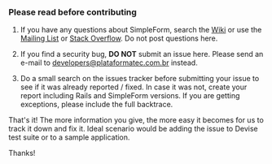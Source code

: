 ### Please read before contributing

1) If you have any questions about SimpleForm, search the [Wiki](https://github.com/plataformatec/simple_form/wiki) or use the [Mailing List](groups.google.com/group/plataformatec-simpleform) or [Stack Overflow](http://stackoverflow.com/questions/tagged/simple_form). Do not post questions here.

2) If you find a security bug, **DO NOT** submit an issue here. Please send an e-mail to [developers@plataformatec.com.br](mailto:developers@plataformatec.com.br) instead.

3) Do a small search on the issues tracker before submitting your issue to see if it was already reported / fixed. In case it was not, create your report including Rails and SimpleForm versions. If you are getting exceptions, please include the full backtrace.

That's it! The more information you give, the more easy it becomes for us to track it down and fix it. Ideal scenario would be adding the issue to Devise test suite or to a sample application.

Thanks!
